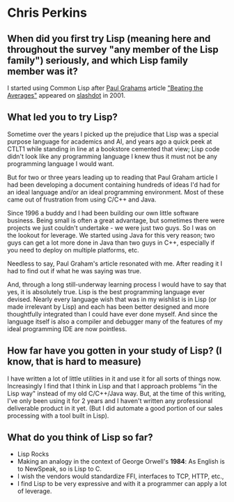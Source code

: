 # Chris Perkins

## When did you first try Lisp (meaning here and throughout the survey "any member of the Lisp family") seriously, and which Lisp family member was it?

I started using Common Lisp after [Paul
Grahams](http://www.paulgraham.com/) article ["Beating the
Averages"](http://www.paulgraham.com/avg.html) appeared on
[slashdot](http://slashdot.org/article.pl?sid=01/05/01/1539239&mode=thread&tid=156)
in 2001.

## What led you to try Lisp?

Sometime over the years I picked up the prejudice that Lisp was a
special purpose language for academics and AI, and years ago a quick
peek at CTLT1 while standing in line at a bookstore cemented that
view; Lisp code didn't look like any programming language I knew thus
it must not be any programming language I would want.

But for two or three years leading up to reading that Paul Graham
article I had been developing a document containing hundreds of ideas
I'd had for an ideal language and/or an ideal programming environment.
Most of these came out of frustration from using C/C++ and Java.

Since 1996 a buddy and I had been building our own little software
business. Being small is often a great advantage, but sometimes there
were projects we just couldn't undertake - we were just two guys.  So
I was on the lookout for leverage.  We started using Java for this
very reason; two guys can get a lot more done in Java than two guys in
C++, especially if you need to deploy on multiple platforms, etc.

Needless to say, Paul Graham's article resonated with me. After
reading it I had to find out if what he was saying was true.

And, through a long still-underway learning process I would have to
say that yes, it is absolutely true.  Lisp is the best programming
language ever devised.  Nearly every language wish that was in my
wishlist is in Lisp (or made irrelevant by Lisp) and each has been
better designed and more thoughtfully integrated than I could have
ever done myself.  And since the language itself is also a compiler
and debugger many of the features of my ideal programming IDE are now
pointless.

## How far have you gotten in your study of Lisp? (I know, that is hard to measure)

I have written a lot of little utilities in it and use it for all
sorts of things now.  Increasingly I find that I think in Lisp and
that I approach problems "in the Lisp way" instead of my old
C/C++/Java way.  But, at the time of this writing, I've only been
using it for 2 years and I haven't written any professional
deliverable product in it yet.  (But I did automate a good portion of
our sales processing with a tool built in Lisp).


## What do you think of Lisp so far?

- Lisp Rocks
- Making an analogy in the context of George Orwell's **1984**: As
  English is to NewSpeak, so is Lisp to C.
- I wish the vendors would standardize FFI, interfaces to TCP, HTTP,
  etc.,
- I find Lisp to be very expressive and with it a programmer can apply
  a lot of leverage.
